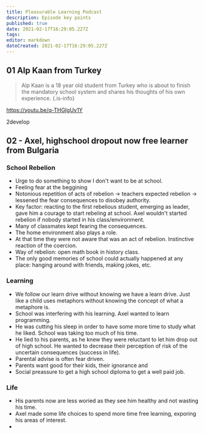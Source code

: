 ```yaml
---
title: Pleasurable Learning Podcast
description: Episode key points
published: true
date: 2021-02-17T16:29:05.227Z
tags: 
editor: markdown
dateCreated: 2021-02-17T16:29:05.227Z
---
```


## 01 Alp Kaan from Turkey
> Alp Kaan is a 18 year old student from Turkey who is about to finish the mandatory school system and shares his thoughts of his own experience.
{.is-info}

https://youtu.be/q-THGIgUv1Y

2develop

## 02 - Axel, highschool dropout now free learner from Bulgaria
### School Rebelion 

- Urge to do something to show I don't want to be at school. 
- Feeling fear at the beggining 
- Notonious repetition of acts of rebelion -> teachers expected rebelion -> lessened the fear consequences to disobey authority. 
- Key factor: reacting to the first rebelious student, emerging as leader, gave him a courage to start rebeling at school. Axel wouldn't started rebelion if nobody started in his class/environment. 
- Many of classmates kept fearing the consequences. 
- The home environment also plays a role. 
- At that time they were not aware that was an act of rebelion. Instinctive reaction of the coercion. 
- Way of rebelion: open math book in history class. 
- The only good memories of school could actually happened at any place: hanging around with friends, making jokes, etc.
 

### Learning

- We follow our learn drive without knowing we have a learn drive. Just like a child uses metaphors without knowing the concept of what a metaphore is. 
- School was interfering with his learning. Axel wanted to learn programming. 
- He was cutting his sleep in order to have some more time to study what he liked. School was taking too much of his time. 
- He lied to his parents, as he knew they were reluctant to let him drop out of high school. He wanted to decrease their perception of risk of the uncertain consequences (success in life). 
- Parental advise is often fear driven. 
- Parents want good for their kids, their ignorance and 
- Social preassure to get a high school diploma to get a well paid job. 


### Life

- His parents now are less woried as they see him healthy and not wasting his time. 
- Axel made some life choices to spend more time free learning, exporing his areas of interest.
- 